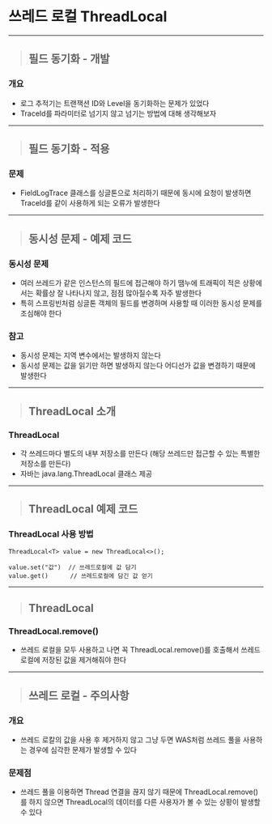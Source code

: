 
# 쓰레드 로컬 ThreadLocal

-----------------------------------------------------------------------------------------------------------------------------------------------

> ## 필드 동기화 - 개발

### 개요
- 로그 추적기는 트랜잭션 ID와 Level을 동기화하는 문제가 있었다
- TraceId를 파라미터로 넘기지 않고 넘기는 방법에 대해 생각해보자

-----------------------------------------------------------------------------------------------------------------------------------------------

> ## 필드 동기화 - 적용

### 문제
- FieldLogTrace 클래스를 싱글톤으로 처리하기 때문에 동시에 요청이 발생하면 TraceId를 같이 사용하게 되는 오류가 발생한다

-----------------------------------------------------------------------------------------------------------------------------------------------

> ## 동시성 문제 - 예제 코드

### 동시성 문제
- 여러 쓰레드가 같은 인스턴스의 필드에 접근해야 하기 땜누에 트래픽이 적은 상황에서는 확률상 잘 나타나지 않고, 점점 많아질수록 자주 발생한다
- 특히 스프링빈처럼 싱글톤 객체의 필드를 변경하며 사용할 때 이러한 동시성 문제를 조심해야 한다


### 참고
- 동시성 문제는 지역 변수에서는 발생하지 않는다
- 동시성 문제는 값을 읽기만 하면 발생하지 않는다 어디선가 값을 변경하기 때문에 발생한다

-----------------------------------------------------------------------------------------------------------------------------------------------

> ## ThreadLocal 소개

### ThreadLocal
- 각 쓰레드마다 별도의 내부 저장소를 만든다 (해당 쓰레드만 접근할 수 있는 특별한 저장소를 만든다)
- 자바는 java.lang.ThreadLocal 클래스 제공

-----------------------------------------------------------------------------------------------------------------------------------------------

> ## ThreadLocal 예제 코드

### ThreadLocal 사용 방법
    ThreadLocal<T> value = new ThreadLocal<>();
    
    value.set("값")  // 쓰레드로컬에 값 담기
    value.get()      // 쓰레드로컬에 담긴 값 얻기

-----------------------------------------------------------------------------------------------------------------------------------------------

> ## ThreadLocal

### ThreadLocal.remove()
- 쓰레드 로컬을 모두 사용하고 나면 꼭 ThreadLocal.remove()를 호출해서 쓰레드 로컬에 저장된 값을 제거해줘야 한다

-----------------------------------------------------------------------------------------------------------------------------------------------

> ## 쓰레드 로컬 - 주의사항

### 개요
- 쓰레드 로칼의 값을 사용 후 제거하지 않고 그냥 두면 WAS처럼 쓰레드 풀을 사용하는 경우에 심각한 문제가 발생할 수 있다


### 문제점
- 쓰레드 풀을 이용하면 Thread 연결을 끊지 않기 때문에 ThreadLocal.remove()를 하지 않으면 ThreadLocal의 데이터를 다른 사용자가 볼 수 있는 상황이 발생할 수 있다























